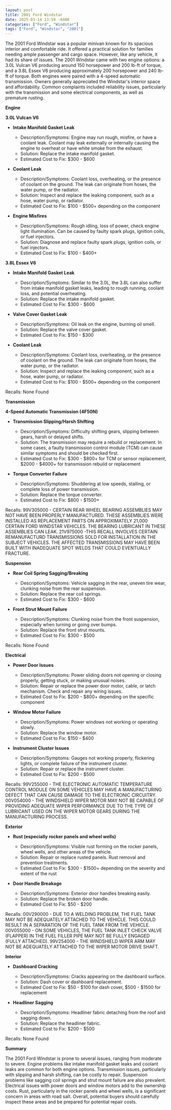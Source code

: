 ```yaml
---
layout: post
title: 2001 Ford Windstar
date: 2025-03-14 13:59 -0400
categories: ["Ford", "Windstar"]
tags: ["Ford", "Windstar", "2001"]
---
```

The 2001 Ford Windstar was a popular minivan known for its spacious interior and comfortable ride. It offered a practical solution for families needing ample passenger and cargo space. However, like any vehicle, it had its share of issues. The 2001 Windstar came with two engine options: a 3.0L Vulcan V6 producing around 150 horsepower and 200 lb-ft of torque, and a 3.8L Essex V6 producing approximately 200 horsepower and 240 lb-ft of torque. Both engines were paired with a 4-speed automatic transmission. Owners generally appreciated the Windstar's interior space and affordability. Common complaints included reliability issues, particularly with the transmission and some electrical components, as well as premature rusting.

**Engine**

**3.0L Vulcan V6**

* **Intake Manifold Gasket Leak**
    * Description/Symptoms: Engine may run rough, misfire, or have a coolant leak. Coolant may leak externally or internally causing the engine to overheat or have white smoke from the exhaust.
    * Solution: Replace the intake manifold gasket.
    * Estimated Cost to Fix: $300 - $600

* **Coolant Leak**
    * Description/Symptoms: Coolant loss, overheating, or the presence of coolant on the ground. The leak can originate from hoses, the water pump, or the radiator.
    * Solution: Inspect and replace the leaking component, such as a hose, water pump, or radiator.
    * Estimated Cost to Fix: $100 - $500+ depending on the component

* **Engine Misfires**
    * Description/Symptoms: Rough idling, loss of power, check engine light illumination. Can be caused by faulty spark plugs, ignition coils, or fuel injectors.
    * Solution: Diagnose and replace faulty spark plugs, ignition coils, or fuel injectors.
    * Estimated Cost to Fix: $100 - $400+

**3.8L Essex V6**

* **Intake Manifold Gasket Leak**
    * Description/Symptoms: Similar to the 3.0L, the 3.8L can also suffer from intake manifold gasket leaks, leading to rough running, coolant loss, and potential overheating.
    * Solution: Replace the intake manifold gasket.
    * Estimated Cost to Fix: $300 - $600

* **Valve Cover Gasket Leak**
    * Description/Symptoms: Oil leak on the engine, burning oil smell.
    * Solution: Replace the valve cover gasket.
    * Estimated Cost to Fix: $150 - $300

* **Coolant Leak**
    * Description/Symptoms: Coolant loss, overheating, or the presence of coolant on the ground. The leak can originate from hoses, the water pump, or the radiator.
    * Solution: Inspect and replace the leaking component, such as a hose, water pump, or radiator.
    * Estimated Cost to Fix: $100 - $500+ depending on the component

Recalls: None Found

**Transmission**

**4-Speed Automatic Transmission (4F50N)**

* **Transmission Slipping/Harsh Shifting**
    * Description/Symptoms: Difficulty shifting gears, slipping between gears, harsh or delayed shifts.
    * Solution: The transmission may require a rebuild or replacement. In some cases, a faulty transmission control module (TCM) can cause similar symptoms and should be checked first.
    * Estimated Cost to Fix: $300 - $800+ for TCM or sensor replacement, $2000 - $4000+ for transmission rebuild or replacement

* **Torque Converter Failure**
    * Description/Symptoms: Shuddering at low speeds, stalling, or complete loss of power transmission.
    * Solution: Replace the torque converter.
    * Estimated Cost to Fix: $800 - $1500+

Recalls:
99V305000 - CERTAIN REAR WHEEL BEARING ASSEMBLIES MAY NOT HAVE BEEN PROPERLY MANUFACTURED. THESE ASSEMBLIES WERE INSTALLED AS REPLACEMENT PARTS ON APPROXIMATELY 21,000 CERTAIN FORD WINDSTAR VEHICLES. THE BEARING LUBRICANT IN THESE ASSEMBLIES CAN LEAK.
21V975000 -THIS RECALL INVOLVES CERTAIN REMANUFACTURD TRANSMISSIONS SOLD FOR INSTALLATION IN THE SUBJECT VEHICLES. THE AFFECTED TRANSMISSIONS MAY HAVE BEEN BUILT WITH INADEQUATE SPOT WELDS THAT COULD EVENTUALLY FRACTURE.

**Suspension**

* **Rear Coil Spring Sagging/Breaking**
    * Description/Symptoms: Vehicle sagging in the rear, uneven tire wear, clunking noise from the rear suspension.
    * Solution: Replace the rear coil springs.
    * Estimated Cost to Fix: $300 - $600

* **Front Strut Mount Failure**
    * Description/Symptoms: Clunking noise from the front suspension, especially when turning or going over bumps.
    * Solution: Replace the front strut mounts.
    * Estimated Cost to Fix: $300 - $500

Recalls: None Found

**Electrical**

* **Power Door Issues**
    * Description/Symptoms: Power sliding doors not opening or closing properly, getting stuck, or making unusual noises.
    * Solution: Repair or replace the power door motor, cable, or latch mechanism. Check and repair any wiring issues.
    * Estimated Cost to Fix: $200 - $800+ depending on the specific component

* **Window Motor Failure**
    * Description/Symptoms: Power windows not working or operating slowly.
    * Solution: Replace the window motor.
    * Estimated Cost to Fix: $150 - $400

* **Instrument Cluster Issues**
    * Description/Symptoms: Gauges not working properly, flickering lights, or complete failure of the instrument cluster.
    * Solution: Repair or replace the instrument cluster.
    * Estimated Cost to Fix: $200 - $500

Recalls:
99V255000 - THE ELECTRONIC AUTOMATIC TEMPERATURE CONTROL MODULE ON SOME VEHICLES MAY HAVE A MANUFACTURING DEFECT THAT CAN CAUSE DAMAGE TO THE ELECTRONIC CIRCUITRY.
00V054000 - THE WINDSHIELD WIPER MOTOR MAY NOT BE CAPABLE OF PROVIDING ADEQUATE WIPER PERFORMANCE DUE TO THE TYPE OF LUBRICANT USED ON THE WIPER MOTOR GEARS DURING THE MANUFACTURING PROCESS.

**Exterior**

* **Rust (especially rocker panels and wheel wells)**
    * Description/Symptoms: Visible rust forming on the rocker panels, wheel wells, and other areas of the vehicle.
    * Solution: Repair or replace rusted panels. Rust removal and prevention treatments.
    * Estimated Cost to Fix: $300 - $1500+ depending on the severity and extent of the rust

* **Door Handle Breakage**
    * Description/Symptoms: Exterior door handles breaking easily.
    * Solution: Replace the broken door handle.
    * Estimated Cost to Fix: $50 - $200

Recalls:
00V290000 - DUE TO A WELDING PROBLEM, THE FUEL TANK MAY NOT BE ADEQUATELY ATTACHED TO THE VEHICLE. THIS COULD RESULT IN A SEPARATION OF THE FUEL TANK FROM THE VEHICLE.
00V055000 - ON SOME VEHICLES, THE FUEL TANK INLET CHECK VALVE (FLAPPER) IN THE FUEL FILLER PIPE MAY NOT BE FULLY ENGAGED (FULLY ATTACHED).
99V254000 - THE WINDSHIELD WIPER ARM MAY NOT BE ADEQUATELY ATTACHED TO THE WIPER MOTOR DRIVE SHAFT.

**Interior**

* **Dashboard Cracking**
    * Description/Symptoms: Cracks appearing on the dashboard surface.
    * Solution: Dash cover or dashboard replacement.
    * Estimated Cost to Fix: $50 - $100 for dash cover, $500 - $1500 for replacement

* **Headliner Sagging**
    * Description/Symptoms: Headliner fabric detaching from the roof and sagging down.
    * Solution: Replace the headliner fabric.
    * Estimated Cost to Fix: $200 - $500

Recalls: None Found

**Summary**

The 2001 Ford Windstar is prone to several issues, ranging from moderate to severe. Engine problems like intake manifold gasket leaks and coolant leaks are common for both engine options. Transmission issues, particularly with slipping and harsh shifting, can be costly to repair. Suspension problems like sagging coil springs and strut mount failure are also prevalent. Electrical issues with power doors and window motors add to the ownership costs. Rust, particularly in the rocker panels and wheel wells, is a significant concern in areas with road salt. Overall, potential buyers should carefully inspect these areas and be prepared for potential repair costs.

